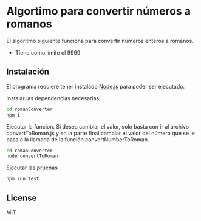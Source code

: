 # Algortimo para convertir números a romanos 

El algoritmo siguiente funciona para convertir números enteros a romanos. 

- Tiene como límite el 9999

## Instalación

El programa requiere tener instalado [Node.js](https://nodejs.org/) para poder ser ejecutado.

Instalar las dependencias necesarias.

```sh
cd romanConverter
npm i
```

Ejecutar la funcion. 
Si desea cambiar el valor, solo basta con ir al archivo convertToRoman.js y en la parte final cambiar el valor del número que se le pasa a la llamada de la función convertNumberToRoman.

```sh
cd romanConverter
node convertToRoman  
```

Ejecutar las pruebas

```sh
npm run test
```


## License

MIT
